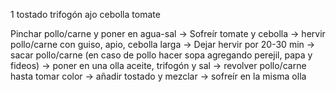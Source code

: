 1 tostado
trifogón
ajo
cebolla 
tomate

Pinchar pollo/carne y poner en agua-sal -> Sofreír tomate y cebolla -> hervir pollo/carne con guiso, apio, cebolla larga -> Dejar hervir por 20-30 min -> sacar pollo/carne (en caso de pollo hacer sopa agregando perejil, papa y fideos) -> poner en una olla aceite, trifogón y sal -> revolver pollo/carne hasta tomar color -> añadir tostado y mezclar -> sofreír en la misma olla